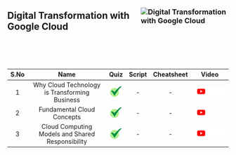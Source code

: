 [youtube]: /assets/yt.png
[cross]: /assets/cross.jpg
[tick]: /assets/tick.jpg

### <img src="https://cdn.qwiklabs.com/zHJ6I2AoJzjN%2BmBF3vOVdfyXzQrcNPC29utSr7Tkwrc%3D" alt="Digital Transformation with Google Cloud" title="Digital Transformation with Google Cloud" align="right" height="140" width="200"/>

## Digital Transformation with Google Cloud


<br>
<br>
<br>

| S.No | Name | Quiz | Script | Cheatsheet | Video |
| :--: | :--: | :--: | :----: | :--------: | :---: |
| 1 | Why Cloud Technology is Transforming Business | [![tick][tick]](Why%20Cloud%20Technology%20is%20Transforming%20Business/Quiz.md) | - | - | <a href=""> <picture> <source media="(prefers-color-scheme: dark)" srcset="../../assets/yt-dark.png"> <source media="(prefers-color-scheme: light)" srcset="../../assets/yt-light.png"> <img alt="YouTube logo" src="../../assets/yt-dark.png"></picture> </a> |
| 2 | Fundamental Cloud Concepts | [![tick][tick]](Fundamental%20Cloud%20Concepts/Quiz.md) | - | - | <a href=""> <picture> <source media="(prefers-color-scheme: dark)" srcset="../../assets/yt-dark.png"> <source media="(prefers-color-scheme: light)" srcset="../../assets/yt-light.png"> <img alt="YouTube logo" src="../../assets/yt-dark.png"></picture> </a> |
| 3 | Cloud Computing Models and Shared Responsibility | [![tick][tick]](Cloud%20Computing%20Models%20and%20Shared%20Responsibility/Quiz.md) | - | - | <a href=""> <picture> <source media="(prefers-color-scheme: dark)" srcset="../../assets/yt-dark.png"> <source media="(prefers-color-scheme: light)" srcset="../../assets/yt-light.png"> <img alt="YouTube logo" src="../../assets/yt-dark.png"></picture> </a> |